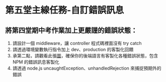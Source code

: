 # 第五堂主線任務-自訂錯誤訊息

## 將第四堂期中考作業加上更嚴謹的錯誤狀態：

1. 請設計一個 middleware，讓 controller 程式碼裡面沒有 try catch
2. 請透過環境變數執行指令加上 dev、production 的客製化回饋
3. 承第二點，請觀看此張[圖](https://whimsical.com/NJzhqQpRX1YcogzPz6ro5e)，確保你的後端語言有客製化各種錯誤狀態，包含 NPM 的錯誤訊息客製化
4. 請透過 node.js uncaughtException、unhandledRejection 來捕捉預期外的錯誤
